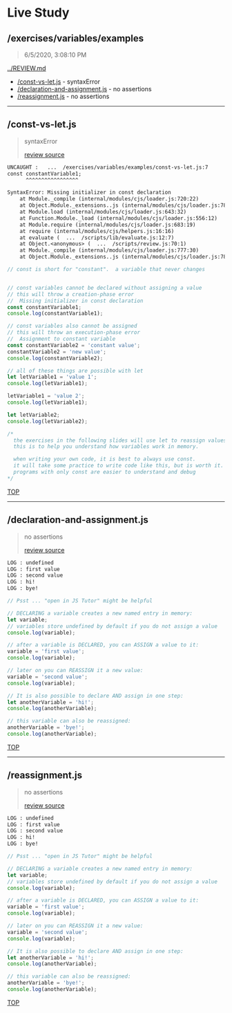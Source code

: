 # Live Study 

## /exercises/variables/examples

> 6/5/2020, 3:08:10 PM 

[../REVIEW.md](../REVIEW.md)

- [/const-vs-let.js](#const-vs-letjs) - syntaxError
- [/declaration-and-assignment.js](#declaration-and-assignmentjs) - no assertions
- [/reassignment.js](#reassignmentjs) - no assertions

---

## /const-vs-let.js

> syntaxError
>
> [review source](./const-vs-let.js)

```txt
UNCAUGHT :   ...  /exercises/variables/examples/const-vs-let.js:7
const constantVariable1;
      ^^^^^^^^^^^^^^^^^

SyntaxError: Missing initializer in const declaration
    at Module._compile (internal/modules/cjs/loader.js:720:22)
    at Object.Module._extensions..js (internal/modules/cjs/loader.js:788:10)
    at Module.load (internal/modules/cjs/loader.js:643:32)
    at Function.Module._load (internal/modules/cjs/loader.js:556:12)
    at Module.require (internal/modules/cjs/loader.js:683:19)
    at require (internal/modules/cjs/helpers.js:16:16)
    at evaluate (  ...  /scripts/lib/evaluate.js:12:7)
    at Object.<anonymous> (  ...  /scripts/review.js:70:1)
    at Module._compile (internal/modules/cjs/loader.js:777:30)
    at Object.Module._extensions..js (internal/modules/cjs/loader.js:788:10)
```

```js
// const is short for "constant".  a variable that never changes


// const variables cannot be declared without assigning a value
// this will throw a creation-phase error
//  Missing initializer in const declaration
const constantVariable1;
console.log(constantVariable1);

// const variables also cannot be assigned
// this will throw an execution-phase error
//  Assignment to constant variable
const constantVariable2 = 'constant value';
constantVariable2 = 'new value';
console.log(constantVariable2);

// all of these things are possible with let
let letVariable1 = 'value 1';
console.log(letVariable1);

letVariable1 = 'value 2';
console.log(letVariable1);

let letVariable2;
console.log(letVariable2);

/*
  the exercises in the following slides will use let to reassign values
  this is to help you understand how variables work in memory.

  when writing your own code, it is best to always use const.
  it will take some practice to write code like this, but is worth it.
  programs with only const are easier to understand and debug
*/

```

[TOP](#live-study)

---

## /declaration-and-assignment.js

> no assertions
>
> [review source](./declaration-and-assignment.js)

```txt
LOG : undefined
LOG : first value
LOG : second value
LOG : hi!
LOG : bye!
```

```js
// Psst ... "open in JS Tutor" might be helpful

// DECLARING a variable creates a new named entry in memory:
let variable;
// variables store undefined by default if you do not assign a value
console.log(variable);

// after a variable is DECLARED, you can ASSIGN a value to it:
variable = 'first value';
console.log(variable);

// later on you can REASSIGN it a new value:
variable = 'second value';
console.log(variable);

// It is also possible to declare AND assign in one step:
let anotherVariable = 'hi!';
console.log(anotherVariable);

// this variable can also be reassigned:
anotherVariable = 'bye!';
console.log(anotherVariable);

```

[TOP](#live-study)

---

## /reassignment.js

> no assertions
>
> [review source](./reassignment.js)

```txt
LOG : undefined
LOG : first value
LOG : second value
LOG : hi!
LOG : bye!
```

```js
// Psst ... "open in JS Tutor" might be helpful

// DECLARING a variable creates a new named entry in memory:
let variable;
// variables store undefined by default if you do not assign a value
console.log(variable);

// after a variable is DECLARED, you can ASSIGN a value to it:
variable = 'first value';
console.log(variable);

// later on you can REASSIGN it a new value:
variable = 'second value';
console.log(variable);

// It is also possible to declare AND assign in one step:
let anotherVariable = 'hi!';
console.log(anotherVariable);

// this variable can also be reassigned:
anotherVariable = 'bye!';
console.log(anotherVariable);

```

[TOP](#live-study)

